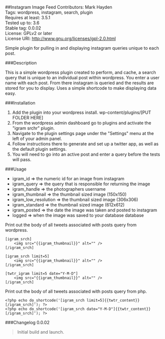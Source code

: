 ##Instagram Image Feed
Contributors: Mark Hayden  
Tags: wordpress, instagram, search, plugin  
Requires at least: 3.5.1  
Tested up to: 3.6  
Stable tag: 0.0.02  
License: GPLv2 or later  
License URI: http://www.gnu.org/licenses/gpl-2.0.html

Simple plugin for pulling in and displaying instagram queries unique to each post.


###Description

This is a simple wordpress plugin created to perform, and cache, a search query that is unique to an individual post within wordpress. You enter a user name with each post. From there instagram is queried and the results are stored for you to display. Uses a simple shortcode to make displaying data easy.


###Installation

1. Add the plugin into your wordpress install. wp-content/plugins/[PUT FOLDER HERE]
2. From the wordpress admin dashboard go to plugins and activate the "igram srchr" plugin.
3. Navigate to the plugin settings page under the "Settings" menu at the left of your admin panel.
4. Follow instructions there to generate and set up a twitter app, as well as the default plugin settings.
5. You will need to go into an active post and enter a query before the tests will pass.


###Usage

* igram_id => the numeric id for an image from instagram
* igram_query => the query that is responsible for returning the image
* igram_handle => the photographers username
* igram_thumbnail => the thumbnail sized image (150x150)
* igram_low_resolution => the thumbnail sized image (306x306)
* igram_standard => the thumbnail sized image (612x612)
* igram_posted => the date the image was taken and posted to instagram
* logged => when the image was saved to your database database


Print out the body of all tweets associated with posts query from wordpress.

```
[igram_srch]
	<img src="{{igram_thumbnail}}" alt="" />
[/igram_srch]

[igram_srch limit=5]
	<img src="{{igram_thumbnail}}" alt="" />
[/igram_srch]

[twtr_igram limit=5 date="Y-M-D"]
	<img src="{{igram_thumbnail}}" alt="" />
[/igram_srch]
```

Print out the body of all tweets associated with posts query from php.

```
<?php echo do_shortcode('[igram_srch limit=5]{{twtr_content}}[/igram_srch]'); ?>
<?php echo do_shortcode('[igram_srch date="Y-M-D"]{{twtr_content}}[/igram_srch]'); ?>
```

###Changelog
0.0.02
> Initial build and launch.